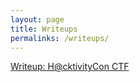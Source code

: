 ```yaml
---
layout: page
title: Writeups
permalinks: /writeups/
---
```


[Writeup: H@cktivityCon CTF](assets/docs/2020-ctf-hacktivitycon)<br />

